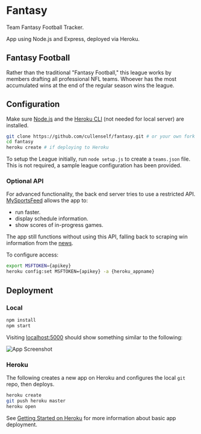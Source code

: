 # Fantasy
Team Fantasy Football Tracker.

App using Node.js and Express, deployed via Heroku.

## Fantasy Football
Rather than the traditional "Fantasy Football," this league works by members drafting all professional NFL teams.
Whoever has the most accumulated wins at the end of the regular season wins the league.

## Configuration
Make sure [Node.js](http://nodejs.org/) and the [Heroku CLI](https://cli.heroku.com/) (not needed for local server) are installed.
```sh
git clone https://github.com/cullenself/fantasy.git # or your own fork
cd fantasy
heroku create # if deploying to Heroku
```

To setup the League initially, run `node setup.js` to create a `teams.json` file.
This is not required, a sample league configuration has been provided.

[comment]: # (TODO: implement, then add small gif)

### Optional API
For advanced functionality, the back end server tries to use a restricted API.
[MySportsFeed](https://www.mysportsfeeds.com/) allows the app to:
  - run faster.
  - display schedule information.
  - show scores of in-progress games.
  
The app still functions without using this API, falling back to scraping win information from the [news](http://stats.washingtonpost.com/fb/standings.asp).

To configure access:
```sh
export MSFTOKEN={apikey}
heroku config:set MSFTOKEN={apikey} -a {heroku_appname}
```


## Deployment
### Local
```sh
npm install
npm start
```
Visiting [localhost:5000](http://localhost:5000) should show something similar to the following:

![App Screenshot](https://github.com/cullenself/raw/master/screenshot)

### Heroku
The following creates a new app on Heroku and configures the local `git` repo, then deploys.
```sh
heroku create
git push heroku master
heroku open
```
See [Getting Started on Heroku](https://devcenter.heroku.com/articles/getting-started-with-nodejs)
for more information about basic app deployment.
